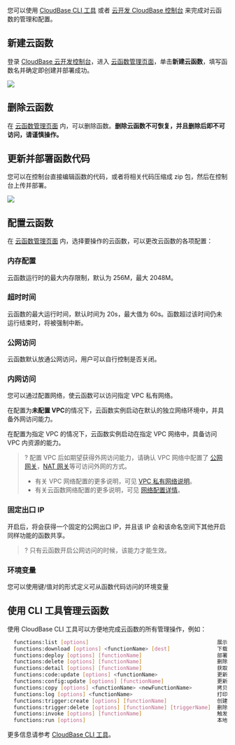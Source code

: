 您可以使用 [CloudBase CLI 工具](https://cloud.tencent.com/document/product/876/41548) 或者 [云开发 CloudBase 控制台](https://console.cloud.tencent.com/tcb) 来完成对云函数的管理和配置。

## 新建云函数

登录 [CloudBase 云开发控制台](https://console.cloud.tencent.com/tcb)，进入 [云函数管理页面](https://console.cloud.tencent.com/tcb/scf/index)，单击**新建云函数**，填写函数名并确定即创建并部署成功。

![](https://main.qcloudimg.com/raw/e9cc2e993b2ba4085ebb424fa5108e02.png)

## 删除云函数

在 [云函数管理页面](https://console.cloud.tencent.com/tcb/scf/index) 内，可以删除函数。**删除云函数不可恢复，并且删除后即不可访问，请谨慎操作。**

## 更新并部署函数代码

您可以在控制台直接编辑函数的代码，或者将相关代码压缩成 zip 包，然后在控制台上传并部署。

![](https://main.qcloudimg.com/raw/c568e58303f5ab0c1c4a898d02992f3d.png)

## 配置云函数

在 [云函数管理页面](https://console.cloud.tencent.com/tcb/scf/index) 内，选择要操作的云函数，可以更改云函数的各项配置：

### 内存配置

云函数运行时的最大内存限制，默认为 256M，最大 2048M。

### 超时时间

云函数的最大运行时间，默认时间为 20s，最大值为 60s。函数超过该时间仍未运行结束时，将被强制中断。

### 公网访问

云函数默认放通公网访问，用户可以自行控制是否关闭。

### 内网访问

您可以通过配置网络，使云函数可以访问指定 VPC 私有网络。

在配置为**未配置 VPC**的情况下，云函数实例启动在默认的独立网络环境中，并具备外网访问能力。

在配置为指定 VPC 的情况下，云函数实例启动在指定 VPC 网络中，具备访问 VPC 内资源的能力。

>? 配置 VPC 后如期望获得外网访问能力，请确认 VPC 网络中配置了 [公网网关](https://cloud.tencent.com/document/product/215/20078)，[NAT 网关](https://cloud.tencent.com/document/product/215/4975)等可访问外网的方式。
> - 有关 VPC 网络配置的更多说明，可见 [VPC 私有网络说明](https://cloud.tencent.com/document/product/215)。
> - 有关云函数网络配置的更多说明，可见 [网络配置详情](https://cloud.tencent.com/document/product/583/14571)。

### 固定出口 IP

开启后，将会获得一个固定的公网出口 IP，并且该 IP 会和该命名空间下其他开启同样功能的函数共享。

>? 只有云函数开启公网访问的时候，该能力才能生效。

### 环境变量

您可以使用键/值对的形式定义可从函数代码访问的环境变量

## 使用 CLI 工具管理云函数

使用 CloudBase CLI 工具可以方便地完成云函数的所有管理操作，例如：

```bash
  functions:list [options]                                         展示云函数列表
  functions:download [options] <functionName> [dest]               下载云函数代码
  functions:deploy [options] [functionName]                        部署云函数
  functions:delete [options] [functionName]                        删除云函数
  functions:detail [options] [functionName]                        获取云函数信息
  functions:code:update [options] <functionName>                   更新云函数代码
  functions:config:update [options] [functionName]                 更新云函数配置
  functions:copy [options] <functionName> <newFunctionName>        拷贝云函数
  functions:log [options] <functionName>                           打印云函数日志
  functions:trigger:create [options] [functionName]                创建云函数触发器
  functions:trigger:delete [options] [functionName] [triggerName]  删除云函数触发器
  functions:invoke [options] [functionName]                        触发云端部署的云函数
  functions:run [options]                                          本地运行云函数（当前仅支持 Node）
```

更多信息请参考 [CloudBase CLI 工具](https://cloud.tencent.com/document/product/876/41548)。
